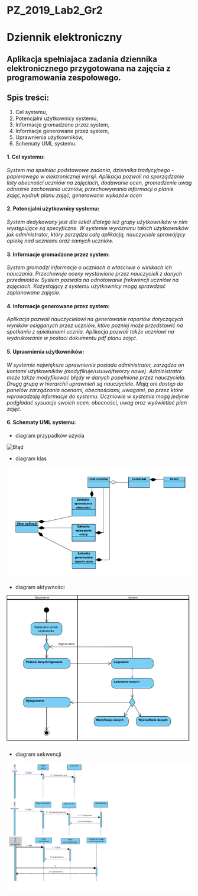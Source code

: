 # PZ_2019_Lab2_Gr2
# Dziennik elektroniczny
## Aplikacja spełniajaca zadania dziennika elektronicznego przygotowana na zajęcia z programowania zespołowego.

## Spis treści:
1. Cel systemu,
2. Potencjalni użytkownicy systemu,
3. Informacje gromadzone przez system,
4. Informacje generowane przez system,
5. Uprawnienia użytkowników,
6. Schematy UML systemu.


#### 1. Cel systemu: 
*System ma spełniac podstawowe zadania, dziennika tradycyjnego - papierowego w elektronicznej wersji.
Aplikacja pozwoli na sporządzanie listy obecności uczniów na zajęciach, dodawanie ocen, gromadzenie uwag odnośnie
zachowania uczniów, przechowywania informacji o planie zajęć,wydruk planu zajęć, generowanie wykazów ocen*

#### 2. Potencjalni użytkownicy systemu:
*System dedykowany jest dla szkół dlatego też grupy użytkowników w nim występujące są specyficzne.
W systemie wyróznimu takich użytkowników jak administrator, który zarządza całą aplikacją, nauczyciele sprawójący 
opiekę nad uczniami oraz samych uczniów.*

#### 3. Informacje gromadzone przez system:
*System gromadzi informacje o uczniach a właściwie o winikach ich nauczania. Przechowuje oceny wystawione przez nauczycieli
z danych przedmiotów. System pozwala na odnotowanie frekwencji uczniów na zajęciach. Kożystający z systemu użytkownicy mogą 
sprawdzać zaplanowane zajęcia.*

#### 4. Informacje generowane przez system:
*Aplikacja pozwoli nauczycielowi na generowanie raportów dotyczących wyników osiąganych przez uczniów, które pozniej
może przedstawić na spotkaniu z opiekunami ucznia. Aplikacja pozwoli także uczniowi na wydrukowanie
w postaci dokumentu pdf planu zajęć.*

#### 5. Uprawnienia użytkowników:
*W systemie największe uprawnienia posiada administrator, zarządza on kontami użytkowników (modyfikuje/usuwa/tworzy nowe).
Administrator może także modyfikować błędy w danych popełnione przez nauczyciela. Drugą grupą w hierarchii uprawnień są nauczyciele.
Mają oni dostęp do panelów zarządzania ocenami, obecnościami, uwagami, po przez które wprowadzają informacje do systemu.
Uczniowie w systemie mogą jedynie podgladać sysuacje swoich ocen, obecności, uwag oraz wyświetlać plan zajęć.*

#### 6. Schematy UML systemu:
- diagram przypadków uzycia

![Błąd](diagram_przypadków_uzycia.png "Opcjonalny tytul")


- diagram klas
 
 
 ![Błąd](diagram_klas.png "Opcjonalny tytul")
 
 
 - diagram aktywności
 
 ![Błąd](diagram_aktywnosci.png "Opcjonalny tytul")
 
 - diagram sekwencji


![Błąd](diagram_sekwencji.png "Opcjonalny tytul")
